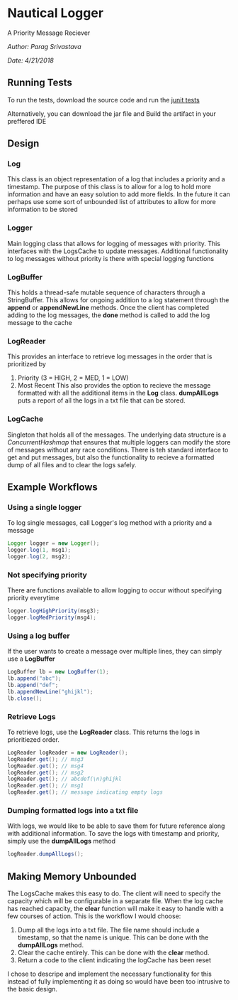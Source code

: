 Nautical Logger
===================
A Priority Message Reciever

*Author: Parag Srivastava*

*Date: 4/21/2018*

Running Tests
----------------
To run the tests, download the source code and run the [junit tests](https://github.com/psrivast/NauticalLogger/tree/master/src/test)

Alternatively, you can download the jar file and Build the artifact in your preffered IDE

Design
---------
### Log
This class is an object representation of a log that includes a priority and a timestamp. The purpose of this class is to allow for a log to hold more information and have an easy solution to add more fields. In the future it  can perhaps use some sort of unbounded list of attributes to allow for more information to be stored

### Logger
Main logging class that allows for logging of messages with priority. This interfaces with the LogsCache to update messages. Additional functionality to log messages without priority is there with special logging functions

### LogBuffer
This holds a thread-safe mutable sequence of characters through a StringBuffer. This allows for ongoing addition to a log statement through the __append__ or __appendNewLine__ methods. Once the client has completed adding to the log messages, the __done__ method is called to add the log message to the cache

### LogReader
This provides an interface to retrieve log messages in the order that is prioritized by
1. Priority (3 = HIGH, 2 = MED, 1 = LOW)
2. Most Recent
This also provides the option to recieve the message formatted with all the additional items in the __Log__ class. __dumpAllLogs__ puts a report of all the logs in a txt file that can be stored.

### LogCache
Singleton that holds all of the messages. The underlying data structure is a *ConcurrentHashmap* that ensures that multiple loggers can modify the store of messages without any race conditions. There is teh standard interface to get and put messages, but also the functionality to recieve a formatted dump of all files and to clear the logs safely.

Example Workflows
--------------------
### Using a single logger
To log single messages, call Logger's log method with a priority and a message
```java
Logger logger = new Logger();
logger.log(1, msg1);
logger.log(2, msg2);
```

### Not specifying priority
There are functions available to allow logging to occur without specifying priority everytime
```java
logger.logHighPriority(msg3);
logger.logMedPriority(msg4);
```

### Using a log buffer
If the user wants to create a message over multiple lines, they can simply use a __LogBuffer__
```java
LogBuffer lb = new LogBuffer(1);
lb.append("abc");
lb.append("def";
lb.appendNewLine("ghijkl");
lb.close();
```

### Retrieve Logs
To retrieve logs, use the __LogReader__ class. This returns the logs in prioritiezed order.
```java
LogReader logReader = new LogReader();
logReader.get(); // msg3
logReader.get(); // msg4
logReader.get(); // msg2
logReader.get(); // abcdef(\n)ghijkl
logReader.get(); // msg1
logReader.get(); // message indicating empty logs
```

### Dumping formatted logs into a txt file
With logs, we would like to be able to save them for future reference along with additional information. To save the logs with timestamp and priority, simply use the __dumpAllLogs__ method
```java
logReader.dumpAllLogs();
```

Making Memory Unbounded
---------------------------
The LogsCache makes this easy to do. The client will need to specify the capacity which will be configurable in a separate file. When the log cache has reached capacity, the __clear__ function will make it easy to handle with a few courses of action. This is the workflow I would choose:
1. Dump all the logs into a txt file. The file name should include a timestamp, so that the name is unique. This can be done with the __dumpAllLogs__ method.
2. Clear the cache entirely. This can be done with the __clear__ method.
3. Return a code to the client indicating the logCache has been reset

I chose to descripe and implement the necessary functionality for this instead of fully implementing it as doing so would have been too intrusive to the basic design.
